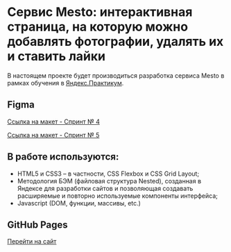 # Сервис Mesto: интерактивная страница, на которую можно добавлять фотографии, удалять их и ставить лайки

В настоящем проекте будет производиться разработка сервиса Mesto в рамках обучения в [Яндекс.Практикум](https://practicum.yandex.ru/).

## Figma

[Ссылка на макет - Спринт № 4](https://www.figma.com/file/2cn9N9jSkmxD84oJik7xL7/JavaScript.-Sprint-4)

[Ссылка на макет - Спринт № 5](https://www.figma.com/file/bjyvbKKJN2naO0ucURl2Z0/JavaScript.-Sprint-5)

## В работе используются:

* HTML5 и CSS3 – в частности, CSS Flexbox и CSS Grid Layout;
* Методология БЭМ (файловая структура Nested), созданная в Яндексе для разработки сайтов и позволяющая создавать расширяемые и повторно используемые компоненты интерфейса;
* Javascript (DOM, функции, массивы, etc.)

## GitHub Pages

[Перейти на сайт](https://vkrasnova.github.io/mesto/ "Сервис Mesto")
